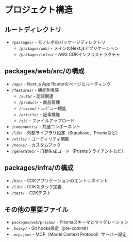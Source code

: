 # プロジェクト構造

## ルートディレクトリ

- `/packages/` - モノレポのパッケージディレクトリ
  - `/packages/web/` - メインのNext.jsアプリケーション
  - `/packages/infra/` - AWS CDKインフラストラクチャ

## packages/web/src/の構成

- `/app/` - Next.js App Routerのページとルーティング
- `/features/` - 機能別実装
  - `/auth/` - 認証関連
  - `/product/` - 商品管理
  - `/review/` - レビュー機能
  - `/article/` - 記事機能
  - `/s3/` - ファイルアップロード
- `/components/` - 共通コンポーネント
- `/lib/` - 外部ライブラリ設定（Supabase、Prismaなど）
- `/utils/` - ユーティリティ関数
- `/hooks/` - カスタムフック
- `/generated/` - 自動生成コード（Prismaクライアントなど）

## packages/infra/の構成

- `/bin/` - CDKアプリケーションのエントリポイント
- `/lib/` - CDKスタック定義
- `/test/` - CDKテスト

## その他の重要ファイル

- `packages/web/prisma/` - Prismaスキーマとマイグレーション
- `.husky/` - Git hooks設定（pre-commit）
- `.mcp.json` - MCP（Model Context Protocol）サーバー設定
